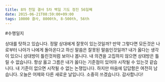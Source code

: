 ```yaml
---
title: 8차 천일 결사 5차 백일 기도 정진 56일째
date: 2015-06-21T08:59:00+09:00
tags: 10000 결사, 8000th, 8-500th, 56th
---
```


#수행일지

상대를 탓하고 있습니다. 정말 상대에게 잘못이 있는것일까? 만약 그렇다면 모든것은 나로부터 나아가 나에게 돌아온다고 하신 말씀은 잘못된 말씀인것일까? 내가 옳다는 생각이 있으니 상대방이 틀린것처럼 보이나 봅니다. 내 의견을 고집하지 않으면 상대방은 틀릴 수 없습니다. 항상 옳고 그름은 내가 옳다는 기준점이 있어야 시작될 수 있는것 같습니다. 내 기준이 없으면 시작될 수 없는 논쟁입니다. 하지만 마음에 답답함은 여전히 남습니다. 오늘은 어제와 다른 새로운 날입니다. 소중히 쓰겠습니다. 감사합니다!
